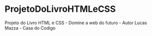# ProjetoDoLivroHTMLeCSS
Projeto do Livro HTML e CSS - Domine a web do futuro - Autor Lucas Mazza - Casa do Codigo
